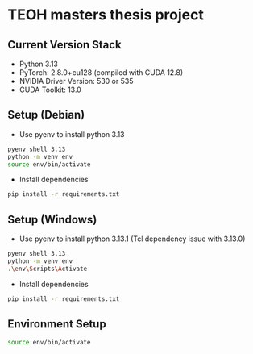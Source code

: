 # TEOH masters thesis project

## Current Version Stack
- Python 3.13
- PyTorch: 2.8.0+cu128 (compiled with CUDA 12.8)
- NVIDIA Driver Version: 530 or 535
- CUDA Toolkit: 13.0

## Setup (Debian)

- Use pyenv to install python 3.13
```bash
pyenv shell 3.13
python -m venv env
source env/bin/activate
```

- Install dependencies
```bash
pip install -r requirements.txt
```

## Setup (Windows)

- Use pyenv to install python 3.13.1 (Tcl dependency issue with 3.13.0)
```bash
pyenv shell 3.13
python -m venv env
.\env\Scripts\Activate
```

- Install dependencies
```bash
pip install -r requirements.txt
```

## Environment Setup

```bash
source env/bin/activate
```